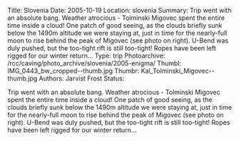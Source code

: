 Title: Slovenia
Date: 2005-10-19
Location: slovenia
Summary: Trip went with an absolute bang. Weather atrocious - Tolminski Migovec spent the entire time inside a cloud! One patch of good seeing, as the clouds briefly sunk below the 1490m altitude we were staying at, just in time for the nearly-full moon to rise behind the peak of Migovec (see photo on right). U-Bend was duly pushed, but the too-tight rift is still too-tight! Ropes have been left rigged for our winter return...
Type: trip
Photoarchive: /rcc/caving/photo_archive/slovenia/2005-enigma/
Thumbl: IMG_0443_bw_cropped--thumb.jpg
Thumbr: Kal_Tolminski_Migovec--thumb.jpg
Authors: Jarvist Frost
Status:

Trip went with an absolute bang. Weather atrocious - Tolminski Migovec spent the entire time inside a cloud! One patch of good seeing, as the clouds briefly sunk below the 1490m altitude we were staying at, just in time for the nearly-full moon to rise behind the peak of Migovec (see photo on right). U-Bend was duly pushed, but the too-tight rift is still too-tight! Ropes have been left rigged for our winter return...

